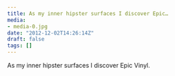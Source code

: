 ```yaml
---
title: As my inner hipster surfaces I discover Epic…
media:
- media-0.jpg
date: "2012-12-02T14:26:14Z"
draft: false
tags: []
---
```

As my inner hipster surfaces I discover Epic Vinyl.
